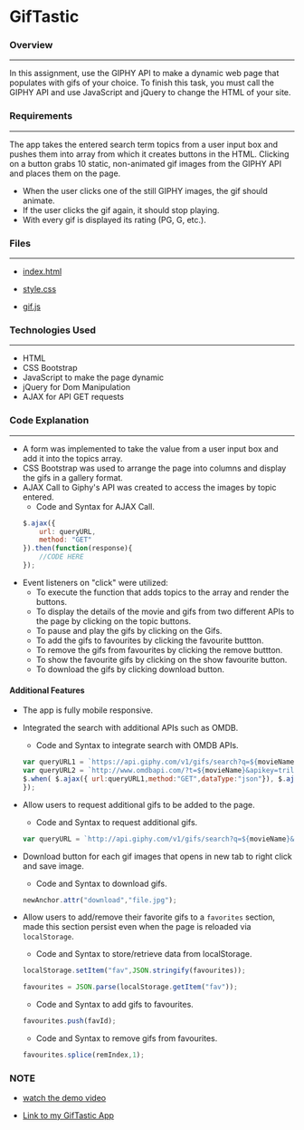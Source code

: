 # GifTastic
### Overview
---
In this assignment, use the GIPHY API to make a dynamic web page that populates with gifs of your choice. To finish this task, you must call the GIPHY API and use JavaScript and jQuery to change the HTML of your site.

### Requirements
---
The app takes the entered search term topics from a user input box and pushes them into array from which it creates buttons in the HTML. Clicking on a button grabs 10 static, non-animated gif images from the GIPHY API and places them on the page.
* When the user clicks one of the still GIPHY images, the gif should animate.
* If the user clicks the gif again, it should stop playing.
* With every gif is displayed its rating (PG, G, etc.).
### Files
---
* [index.html](https://github.com/liaswapna/Giphy/blob/master/index.html)

* [style.css](https://github.com/liaswapna/Giphy/blob/master/assets/css/style.css)

* [gif.js](https://github.com/liaswapna/Giphy/blob/master/assets/javascript/gif.js)

### Technologies Used
---
* HTML
* CSS Bootstrap
* JavaScript to make the page dynamic
* jQuery for Dom Manipulation
* AJAX for API GET requests

### Code Explanation
---
* A form was implemented to take the value from a user input box and add it into the topics array.
* CSS Bootstrap was used to arrange the page into columns and display the gifs in a gallery format.
* AJAX Call to Giphy's API was created to access the images by topic entered.
    * Code and Syntax for AJAX Call.
    ```javascript
    $.ajax({
        url: queryURL,
        method: "GET"
    }).then(function(response){
        //CODE HERE
    });
    ```
* Event listeners on "click" were utilized: 
    * To execute the function that adds topics to the array and render the buttons.
    * To display the details of the movie and gifs from two different APIs to the page by clicking on the topic buttons.
    * To pause and play the gifs by clicking on the Gifs.
    * To add the gifs to favourites by clicking the favourite buttton.
    * To remove the gifs from favourites by clicking the remove buttton.
    * To show the favourite gifs by clicking on the show favourite button.
    * To download the gifs by clicking download button.
#### Additional Features
* The app is fully mobile responsive.
* Integrated the search with additional APIs such as OMDB.
    * Code and Syntax to integrate search with OMDB APIs.
    ```javascript
    var queryURL1 = `https://api.giphy.com/v1/gifs/search?q=${movieName}&api_key=A2Hw4RAXUAp9JUnpyZh9PqNapjox1Tj6&limit=${previousCount}`;
    var queryURL2 = `http://www.omdbapi.com/?t=${movieName}&apikey=trilogy`;
    $.when( $.ajax({ url:queryURL1,method:"GET",dataType:"json"}), $.ajax({url:queryURL2,method:"GET",dataType:"json"})).then(function(response,omdbResponse ) {
    });
    ```
* Allow users to request additional gifs to be added to the page.
    * Code and Syntax to request additional gifs.
    ```javascript
    var queryURL = `http://api.giphy.com/v1/gifs/search?q=${movieName}&api_key=A2Hw4RAXUAp9JUnpyZh9PqNapjox1Tj6&limit=${previousCount}`;
    ```
* Download button for each gif images that opens in new tab to right click and save image.
    * Code and Syntax to download gifs.
    ```javascript
    newAnchor.attr("download","file.jpg");
    ```

* Allow users to add/remove their favorite gifs to a `favorites` section, made this section persist even when the page is reloaded via `localStorage`.
    * Code and Syntax to store/retrieve data from localStorage.
    ```javascript
    localStorage.setItem("fav",JSON.stringify(favourites));

    favourites = JSON.parse(localStorage.getItem("fav"));
    ```
    * Code and Syntax to add gifs to favourites.
    ```javascript
    favourites.push(favId);
    ```
    * Code and Syntax to remove gifs from favourites.
    ```javascript
    favourites.splice(remIndex,1);
    ```

### NOTE
* [watch the demo video](https://youtu.be/BqreERTLjgQ)

* [Link to my GifTastic App](https://liaswapna.github.io/Giphy/)
